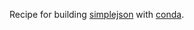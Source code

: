 Recipe for building [simplejson](http://simplejson.readthedocs.org/en/latest/)
with [conda](http://conda.pydata.org/).
